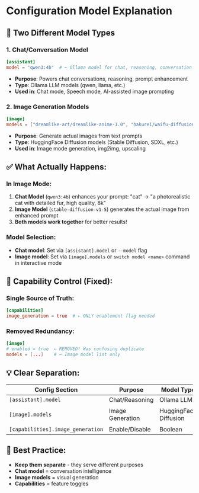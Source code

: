 # Configuration Model Explanation

## 🤖 Two Different Model Types

### **1. Chat/Conversation Model**
```toml
[assistant]
model = "qwen3:4b"  # ← Ollama model for chat, reasoning, conversation
```
- **Purpose**: Powers chat conversations, reasoning, prompt enhancement
- **Type**: Ollama LLM models (qwen, llama, etc.)
- **Used in**: Chat mode, Speech mode, AI-assisted image prompting

### **2. Image Generation Models**
```toml
[image]
models = ["dreamlike-art/dreamlike-anime-1.0", "hakurei/waifu-diffusion"]  # ← HuggingFace Diffusion models
```
- **Purpose**: Generate actual images from text prompts
- **Type**: HuggingFace Diffusion models (Stable Diffusion, SDXL, etc.)
- **Used in**: Image mode generation, img2img, upscaling

## ✅ **What Actually Happens:**

### **In Image Mode:**
1. **Chat Model** (`qwen3:4b`) enhances your prompt: "cat" → "a photorealistic cat with detailed fur, high quality, 8k"
2. **Image Model** (`stable-diffusion-v1-5`) generates the actual image from enhanced prompt
3. **Both models work together** for better results!

### **Model Selection:**
- **Chat model**: Set via `[assistant].model` or `--model` flag
- **Image model**: Set via `[image].models` or `switch model <name>` command in interactive mode

## 🔧 **Capability Control (Fixed):**

### **Single Source of Truth:**
```toml
[capabilities]
image_generation = true  # ← ONLY enablement flag needed
```

### **Removed Redundancy:**
```toml
[image]
# enabled = true  ← REMOVED! Was confusing duplicate
models = [...]    # ← Image model list only
```

## 💡 **Clear Separation:**

| Config Section | Purpose | Model Type | Example |
|---|---|---|---|
| `[assistant].model` | Chat/Reasoning | Ollama LLM | `qwen3:4b` |
| `[image].models` | Image Generation | HuggingFace Diffusion | `stable-diffusion-v1-5` |
| `[capabilities].image_generation` | Enable/Disable | Boolean | `true`/`false` |

## 🎯 **Best Practice:**
- **Keep them separate** - they serve different purposes
- **Chat model** = conversation intelligence
- **Image models** = visual generation
- **Capabilities** = feature toggles
